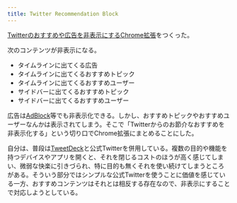 ```yaml
---
title: Twitter Recommendation Block
---
```

[Twitterのおすすめや広告を非表示にするChrome拡張](https://chrome.google.com/webstore/detail/twitter-recommend-block/ekhgcgpangmhninpoeefefbcepiohaod?hl=ja&authuser=0)をつくった。

次のコンテンツが非表示になる。

*   タイムラインに出てくる広告
*   タイムラインに出てくるおすすめトピック
*   タイムラインに出てくるおすすめユーザー
*   サイドバーに出てくるおすすめトピック
*   サイドバーに出てくるおすすめユーザー

広告は[AdBlock](https://chrome.google.com/webstore/detail/adblock-%E2%80%94-best-ad-blocker/gighmmpiobklfepjocnamgkkbiglidom?hl=ja)等でも非表示化できる。しかし、おすすめトピックやおすすめユーザーなんかは表示されてしまう。そこで「Twitterからのお節介なおすすめを非表示化する」という切り口でChrome拡張にまとめることにした。

自分は、普段は[TweetDeck](https://tweetdeck.twitter.com/)と公式Twitterを併用している。複数の目的や機能を持つデバイスやアプリを開くと、それを閉じるコストのほうが高く感じてしまい、微弱な快楽に引きづられ、特に目的も無くそれを使い続けてしまうところがある。そういう部分ではシンプルな公式Twitterを使うことに価値を感じている一方、おすすめコンテンツはそれとは相反する存在なので、非表示にすることで対応しようとしている。
